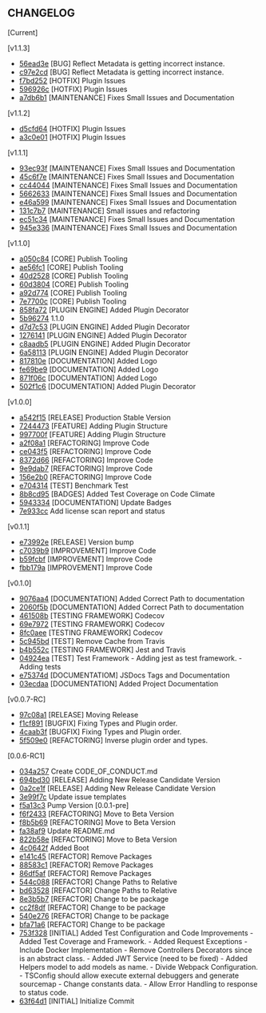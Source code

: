 CHANGELOG
----------------------

[Current]


[v1.1.3]
 * [56ead3e](https://github.com/Zero-OneiT/expresive-tea/commit/56ead3e153ccf2369ccdbab2aadde4300a744cfc) [BUG] Reflect Metadata is getting incorrect instance.
 * [c97e2cd](https://github.com/Zero-OneiT/expresive-tea/commit/c97e2cd3036a1c84cff68404ee74cd556c18a384) [BUG] Reflect Metadata is getting incorrect instance.
 * [f7bd252](https://github.com/Zero-OneiT/expresive-tea/commit/f7bd2529539d2c7bd67fcf0ca9a96d9babc3d39b) [HOTFIX] Plugin Issues
 * [596926c](https://github.com/Zero-OneiT/expresive-tea/commit/596926c2c833e43cf6e7881f23880fd3142e7dd3) [HOTFIX] Plugin Issues
 * [a7db6b1](https://github.com/Zero-OneiT/expresive-tea/commit/a7db6b13556bb7aafe798f1eebaa4483d747b172) [MAINTENANCE] Fixes Small Issues and Documentation

[v1.1.2]
 * [d5cfd64](https://github.com/Zero-OneiT/expresive-tea/commit/d5cfd64edb826d30fb25b8418c562bfc91beeffa) [HOTFIX] Plugin Issues
 * [a3c0e01](https://github.com/Zero-OneiT/expresive-tea/commit/a3c0e01d4a8f7f09a516340b3d36ed116d02c619) [HOTFIX] Plugin Issues

[v1.1.1]
 * [93ec93f](https://github.com/Zero-OneiT/expresive-tea/commit/93ec93fb875022fc502023b969f1b5aaed3a77ca) [MAINTENANCE] Fixes Small Issues and Documentation
 * [45c6f7e](https://github.com/Zero-OneiT/expresive-tea/commit/45c6f7eaaf392daffecaf3fa1443ae5bc1d9ea3c) [MAINTENANCE] Fixes Small Issues and Documentation
 * [cc44044](https://github.com/Zero-OneiT/expresive-tea/commit/cc44044b85dd5f9b2bf9b6e5f3bb1ecba498aedd) [MAINTENANCE] Fixes Small Issues and Documentation
 * [5662633](https://github.com/Zero-OneiT/expresive-tea/commit/56626336b84b3030897c5ece4b9debe1b8f13cbb) [MAINTENANCE] Fixes Small Issues and Documentation
 * [e46a599](https://github.com/Zero-OneiT/expresive-tea/commit/e46a5993702048a9f0e8bf4af2644837bc93a75c) [MAINTENANCE] Fixes Small Issues and Documentation
 * [131c7b7](https://github.com/Zero-OneiT/expresive-tea/commit/131c7b7f61dab81964283657ce0b0934754c5f23) [MAINTENANCE] Small issues and refactoring
 * [ec51c34](https://github.com/Zero-OneiT/expresive-tea/commit/ec51c340c999e0a18349e0e1a5f78667fa05e4f2) [MAINTENANCE] Fixes Small Issues and Documentation
 * [945e336](https://github.com/Zero-OneiT/expresive-tea/commit/945e336013c2155f42cd0301d784ad021f26e75a) [MAINTENANCE] Fixes Small Issues and Documentation

[v1.1.0]
 * [a050c84](https://github.com/Zero-OneiT/expresive-tea/commit/a050c84379e8a07bd8b5f3d309c7499b72fd323f) [CORE] Publish Tooling
 * [ae56fc1](https://github.com/Zero-OneiT/expresive-tea/commit/ae56fc1a62849f89c4526f53338ad4fa5dc84a31) [CORE] Publish Tooling
 * [40d2528](https://github.com/Zero-OneiT/expresive-tea/commit/40d25282d458e1105f808b71f5756474145e6bad) [CORE] Publish Tooling
 * [60d3804](https://github.com/Zero-OneiT/expresive-tea/commit/60d38048225bea4df47bb2534d9e33db55eed82c) [CORE] Publish Tooling
 * [a92d774](https://github.com/Zero-OneiT/expresive-tea/commit/a92d7741dfb147d3f71f1d53b30dc031bbc9b4ac) [CORE] Publish Tooling
 * [7e7700c](https://github.com/Zero-OneiT/expresive-tea/commit/7e7700cb68bf977a751d94cda8963609064e1fa9) [CORE] Publish Tooling
 * [858fa72](https://github.com/Zero-OneiT/expresive-tea/commit/858fa7249641361a8ce7057f21bd82a56bca3aae) [PLUGIN ENGINE] Added Plugin Decorator
 * [5b96274](https://github.com/Zero-OneiT/expresive-tea/commit/5b96274fb09811f6ec858e6484134d862c3e8b34) 1.1.0
 * [d7d7c53](https://github.com/Zero-OneiT/expresive-tea/commit/d7d7c53b61b24f3f44fa86c4b3ddd763cebc3dae) [PLUGIN ENGINE] Added Plugin Decorator
 * [1276141](https://github.com/Zero-OneiT/expresive-tea/commit/1276141d27cfc452d098c419c4a0c12cc864274f) [PLUGIN ENGINE] Added Plugin Decorator
 * [c8aadb5](https://github.com/Zero-OneiT/expresive-tea/commit/c8aadb528ef7fe145e59f4a3fdae2c3a6b6412d6) [PLUGIN ENGINE] Added Plugin Decorator
 * [6a58113](https://github.com/Zero-OneiT/expresive-tea/commit/6a58113f29f4ede135bf5ee8075cdfe3308caa51) [PLUGIN ENGINE] Added Plugin Decorator
 * [817810e](https://github.com/Zero-OneiT/expresive-tea/commit/817810e5fb1b982cb56fc6cd58bd8f99871a92e5) [DOCUMENTATION] Added Logo
 * [fe69be9](https://github.com/Zero-OneiT/expresive-tea/commit/fe69be9a6e9ba0d2047ccb6fc65841e13c559725) [DOCUMENTATION] Added Logo
 * [871f06c](https://github.com/Zero-OneiT/expresive-tea/commit/871f06cccd5337af4b08a6d6fdea8122e1aa4d62) [DOCUMENTATION] Added Logo
 * [502f1c6](https://github.com/Zero-OneiT/expresive-tea/commit/502f1c6b2d4ab4483b62bcb87faf31c9ab165fa5) [DOCUMENTATION] Added Plugin Decorator

[v1.0.0]
 * [a542f15](https://github.com/Zero-OneiT/expresive-tea/commit/a542f1540c286a165ccad72f3aa28a6d772b6f5b) [RELEASE] Production Stable Version
 * [7244473](https://github.com/Zero-OneiT/expresive-tea/commit/7244473e158e14b5a2f0217ed8aedcc69c0d310c) [FEATURE] Adding Plugin Structure
 * [997700f](https://github.com/Zero-OneiT/expresive-tea/commit/997700f8492c31d53e95f97d22f12e11351e949a) [FEATURE] Adding Plugin Structure
 * [a2f08a1](https://github.com/Zero-OneiT/expresive-tea/commit/a2f08a12489a4032096cfd9f0fa034b56918993d) [REFACTORING] Improve Code
 * [ce043f5](https://github.com/Zero-OneiT/expresive-tea/commit/ce043f53db0df0d7408e264bf63e1b519a1f2987) [REFACTORING] Improve Code
 * [8372d66](https://github.com/Zero-OneiT/expresive-tea/commit/8372d66455b571a8c514d1e51b162cc2112e3b30) [REFACTORING] Improve Code
 * [9e9dab7](https://github.com/Zero-OneiT/expresive-tea/commit/9e9dab7874181c6866a5ad451fc5d37aad34e3ba) [REFACTORING] Improve Code
 * [156e2b0](https://github.com/Zero-OneiT/expresive-tea/commit/156e2b024d65a5e553f41a9e41cf0e9d3e07578a) [REFACTORING] Improve Code
 * [e704314](https://github.com/Zero-OneiT/expresive-tea/commit/e704314f62cb8504a4bdd9445d2f3cb5925b9d4f) [TEST] Benchmark Test
 * [8b8cd95](https://github.com/Zero-OneiT/expresive-tea/commit/8b8cd959f089376f6867721c01eb86993c1ef362) [BADGES] Added Test Coverage on Code Climate
 * [5943334](https://github.com/Zero-OneiT/expresive-tea/commit/59433346f19fd44fa003d5a118d671573b639d79) [DOCUMENTATION] Update Badges
 * [7e933cc](https://github.com/Zero-OneiT/expresive-tea/commit/7e933cc91260dc2527b827fc6ec089e77af97f99) Add license scan report and status

[v0.1.1]
 * [e73992e](https://github.com/Zero-OneiT/expresive-tea/commit/e73992e27618e919c19d5d39e04c15e4fe821e0c) [RELEASE] Version bump
 * [c7039b9](https://github.com/Zero-OneiT/expresive-tea/commit/c7039b97bb72a5ef257527d74ffad7d84229d37a) [IMPROVEMENT] Improve Code
 * [b59fcbf](https://github.com/Zero-OneiT/expresive-tea/commit/b59fcbf0fddc1ee3eb911e6adcfb9d4eb0428d10) [IMPROVEMENT] Improve Code
 * [fbb179a](https://github.com/Zero-OneiT/expresive-tea/commit/fbb179ae1e90f3814edcb0fe6c055c822ae708dd) [IMPROVEMENT] Improve Code

[v0.1.0]
 * [9076aa4](https://github.com/Zero-OneiT/expresive-tea/commit/9076aa469fe93bd6c6c58faad16f3ae982da1682) [DOCUMENTATION] Added Correct Path to documentation
 * [2060f5b](https://github.com/Zero-OneiT/expresive-tea/commit/2060f5b9acae0cae6e072442d38e35528b9b3331) [DOCUMENTATION] Added Correct Path to documentation
 * [461508b](https://github.com/Zero-OneiT/expresive-tea/commit/461508b4f3a09d20f7fa953a554a7f417582f12e) [TESTING FRAMEWORK] Codecov
 * [69e7972](https://github.com/Zero-OneiT/expresive-tea/commit/69e7972b84c2fb3fd1763c4ff825be16403da31f) [TESTING FRAMEWORK] Codecov
 * [8fc0aee](https://github.com/Zero-OneiT/expresive-tea/commit/8fc0aee02f1b0d3cfca5238f70dc5177f44a5f5a) [TESTING FRAMEWORK] Codecov
 * [5c945bd](https://github.com/Zero-OneiT/expresive-tea/commit/5c945bd986ceb0daae7e49208e9e0012563f3cac) [TEST] Remove Cache from Travis
 * [b4b552c](https://github.com/Zero-OneiT/expresive-tea/commit/b4b552ce1a454570beaca10b067aaf2d4c38072a) [TESTING FRAMEWORK] Jest and Travis
 * [04924ea](https://github.com/Zero-OneiT/expresive-tea/commit/04924eafb9048cb3c6d3f5a7018b74fd843ca432) [TEST] Test Framework - Adding jest as test framework. - Adding tests
 * [e75374d](https://github.com/Zero-OneiT/expresive-tea/commit/e75374da6f9663d2b2cbe36ffecc29f7f798d97b) [DOCUMENTATIOM] JSDocs Tags and Documentation
 * [03ecdaa](https://github.com/Zero-OneiT/expresive-tea/commit/03ecdaaa9050b2fbea479bf62369d17f6eafb198) [DOCUMENTATION] Added Project Documentation

[v0.0.7-RC]
 * [97c08a1](https://github.com/Zero-OneiT/expresive-tea/commit/97c08a16cb5c0f0fd5f89132d8337f3958354bdb) [RELEASE] Moving Release
 * [f1cf891](https://github.com/Zero-OneiT/expresive-tea/commit/f1cf891a438cff86944063008d7e6258715037ce) [BUGFIX] Fixing Types and Plugin order.
 * [4caab3f](https://github.com/Zero-OneiT/expresive-tea/commit/4caab3ff98a669413263765dd40580822b959bdc) [BUGFIX] Fixing Types and Plugin order.
 * [5f509e0](https://github.com/Zero-OneiT/expresive-tea/commit/5f509e0947724077a5562c9c05625729081f0d08) [REFACTORING] Inverse plugin order and types.

[0.0.6-RC1]
 * [034a257](https://github.com/Zero-OneiT/expresive-tea/commit/034a2576003b6b8b24e0508dd4129b84867a0864) Create CODE_OF_CONDUCT.md
 * [694bd30](https://github.com/Zero-OneiT/expresive-tea/commit/694bd3020035c6fd86f8cb7a4d3a314955cdf927) [RELEASE] Adding New Release Candidate Version
 * [0a2ce1f](https://github.com/Zero-OneiT/expresive-tea/commit/0a2ce1f78d3156fa5813ce2d8ad811a629957223) [RELEASE] Adding New Release Candidate Version
 * [3e99f7c](https://github.com/Zero-OneiT/expresive-tea/commit/3e99f7c6ecff1d48e230a1314582a9f7c0421dae) Update issue templates
 * [f5a13c3](https://github.com/Zero-OneiT/expresive-tea/commit/f5a13c3173ec5240fd73c8765b54c8c2e271e786) Pump Version
[0.0.1-pre]
 * [f6f2433](https://github.com/Zero-OneiT/expresive-tea/commit/f6f2433903bbd276fb833727fd3fb58a537bfa21) [REFACTORING] Move to Beta Version
 * [f8b5b69](https://github.com/Zero-OneiT/expresive-tea/commit/f8b5b690a04d0d457d833532522b93ca27388a8e) [REFACTORING] Move to Beta Version
 * [fa38af9](https://github.com/Zero-OneiT/expresive-tea/commit/fa38af9340c8f56689c44f685e455f91bf2de91a) Update README.md
 * [822b58e](https://github.com/Zero-OneiT/expresive-tea/commit/822b58e50f4181d5bab2c38835f8813e9d5811d7) [REFACTORING] Move to Beta Version
 * [4c0642f](https://github.com/Zero-OneiT/expresive-tea/commit/4c0642f54153f85623c116e527494d9ee6f615f3) Added Boot
 * [e141c45](https://github.com/Zero-OneiT/expresive-tea/commit/e141c450858ad80d2dbb5eb4b51be89c9fa6b1c1) [REFACTOR] Remove Packages
 * [88583c1](https://github.com/Zero-OneiT/expresive-tea/commit/88583c1f0e0b1a09b94c7e5018c534dd62aae1cc) [REFACTOR] Remove Packages
 * [86df5af](https://github.com/Zero-OneiT/expresive-tea/commit/86df5af191d5b387b4225b1ed85d8e18a57dab03) [REFACTOR] Remove Packages
 * [544c088](https://github.com/Zero-OneiT/expresive-tea/commit/544c088e79a96d108104bafd5b7ba61910296a0a) [REFACTOR] Change Paths to Relative
 * [bd63528](https://github.com/Zero-OneiT/expresive-tea/commit/bd63528a105c8d5c4bf1630da225ff46a8dce051) [REFACTOR] Change Paths to Relative
 * [8e3b5b7](https://github.com/Zero-OneiT/expresive-tea/commit/8e3b5b7696a1e3b57aa884fc7a7e21a3f2928e20) [REFACTOR] Change to be package
 * [cc2f8df](https://github.com/Zero-OneiT/expresive-tea/commit/cc2f8df37610e815b4777fa4dde875514663f050) [REFACTOR] Change to be package
 * [540e276](https://github.com/Zero-OneiT/expresive-tea/commit/540e276b06a3aa5d6bc437547fcfcf02b8e7403a) [REFACTOR] Change to be package
 * [bfa71a6](https://github.com/Zero-OneiT/expresive-tea/commit/bfa71a6a421fdeee0b345a047189c0a6b8d4e4d3) [REFACTOR] Change to be package
 * [753f328](https://github.com/Zero-OneiT/expresive-tea/commit/753f328e617a8e9e8f7f4b297a4d7f4350785bda) [INITIAL] Added Test Configuration and Code Improvements - Added Test Coverage and Framework. - Added Request Exceptions - Include Docker Implementation - Remove Controllers Decorators since is an abstract class. - Added JWT Service (need to be fixed) - Added Helpers model to add models as name. - Divide Webpack Configuration. - TSConfig should allow execute external debuggers and generate sourcemap - Change constants data. - Allow Error Handling to response to status code.
 * [63f64d1](https://github.com/Zero-OneiT/expresive-tea/commit/63f64d11646451bd9b5d92d5a12ff625a9ab42c2) [INITIAL] Initialize Commit
